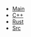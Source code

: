 <!-- _navbar.md -->

* [Main](/)
* [C++](/C++/)
* [Rust](/Rust/)
* [Src](https://github.com/sweet2honey/myblog)
